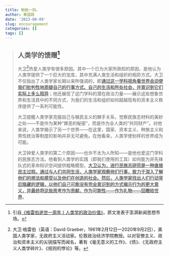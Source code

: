 ```yaml
---
title: 勉励一则。
author: 黄国政
date: '2023-08-09'
slug: encouragement
categories: []
tags: []
---
```


<!--more-->
> ## 人类学的馈赠[^gifts of anthropology]
>
> 大卫[^David]热爱人类学有很多原因。其中一个已为大家所熟知的原因，是他认为人类学提供了一个巨大的宝库，其中充满人类生活和组织的相异方式。大卫不仅指出了人类学家长期以来所强调的，即<u>**通过这一学科视角看世界会迫使我们批判性地质疑自己的行事方式、自己的生活和所处社会，并意识到它们实际上多么陌异**</u>；他还展现了这门学科的潜在政治力量——展示这些想象世界和生活其中的不同方式，为我们的生活和组织如何超越现有的资本主义秩序提供了一系列可能性。
>
> 大卫提醒人类学家克服自己与殖民主义的棘手关系，觉察民族志材料的美妙之处——不是作为某种“罪恶的秘密”，而是作为全人类的“共同财产”。对他来说，人类学揭示了另一个世界——在这里，国家、资本主义、种族主义和男性统治等制度的影响并非无可避免。在他看来，人类学使别样的世界成为可能。
>
> 大卫钟爱人类学的第二个原因——也许不太为人所知——是他也爱这门学科的民族志方法。他看到人类学的实践（即我们使用的工具）如何能为非先锋队式的革命知识空间提供粗略模型。<u>**大卫认为，进行民族志研究是一种直接民主过程。通过与人们共同生活，人类学家观察他们行事，致力于深入了解他们的想法和感受以及他们在创造的社会。然后，人类学家找出人们行动背后隐藏的逻辑，以他们自己可能没有完全意识到的方式揭示行为的更大意义，并最终将这些思考作为贡献、作为可能性——作为礼物——回赠给世界**</u>。

[^gifts of anthropology]: 引自[《格雷伯逝世一周年丨人类学的政治价值》](https://www.thepaper.cn/newsDetail_forward_14362170)，原文发表于澎湃新闻思想市场。

[^David]: 大卫·格雷伯（英语：David Graeber，1961年2月12日—2020年9月2日），美国人类学家，无政府主义活动家。伦敦政治经济学院教授。以对官僚主义、政治和资本主义的尖锐描写而闻名，著有《毫无意义的工作》、《债》、《无政府主义人类学碎片》、《规则的悖论》等。